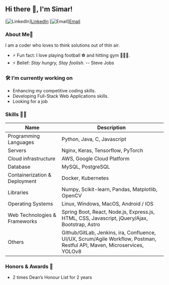## Hi there 👋, I'm Simar!

[![LinkedIn](https://i.sstatic.net/gVE0j.png)][LinkedIn](<https://www.linkedin.com/in/simardeep-singh-b7b908223/>)
[![Email](![image](https://github.com/user-attachments/assets/2627770e-04cd-4d83-881e-091289e34126))][Email](<ssingh75@uoguelph.ca>)

### About Me🚀

I am a coder who loves to think solutions out of thin air.

- ⚡ Fun fact: I love playing football ⚽️ and hitting gym 🏋🏻‍♂️. 
- ⚡ Belief: _Stay hungry, Stay foolish._ -- Steve Jobs

### 🛠 I’m currently working on

- Enhancing my competitive coding skills.
- Developing Full-Stack Web Applications skills.
- Looking for a job

### Skills 👨‍💻

| Name                              | Description                                                                                                              |
|-----------------------------------|--------------------------------------------------------------------------------------------------------------------------|
| Programming Languages             | Python, Java, C, Javascript                                                                                              |
| Servers                           | Nginx, Keras, Tensorflow, PyTorch                                                                                        |
| Cloud infrastructure              | AWS, Google Cloud Platform                                                                                               |
| Database                          | MySQL, PostgreSQL                                                                                                        |
| Containerization & Deployment     | Docker, Kubernetes                                                                                                       |
| Libraries                         | Numpy, Scikit-learn, Pandas, Matplotlib, OpenCV                                                                          |
| Operating Systems                 | Linux, Windows, MacOS, Android / IOS                                                                                     |
| Web Technologies & Frameworks     | Spring Boot, React, Node.js, Express.js, HTML, CSS, Javascript, jQuery/Ajax, Bootstrap, Astro                            |
| Others                            | Github/GitLab, Jenkins, ira, Confluence, UI/UX, Scrum/Agile Workflow, Postman, Restful API, Maven, Microservices, YOLOv8 |

### Honors & Awards 🏅

- 2 times Dean’s Honour List for 2 years
